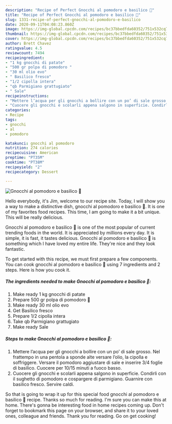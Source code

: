 ```yaml
---
description: "Recipe of Perfect Gnocchi al pomodoro e basilico 🌿"
title: "Recipe of Perfect Gnocchi al pomodoro e basilico 🌿"
slug: 1331-recipe-of-perfect-gnocchi-al-pomodoro-e-basilico
date: 2020-09-11T04:08:23.860Z
image: https://img-global.cpcdn.com/recipes/bc37bbedfda60352/751x532cq70/gnocchi-al-pomodoro-e-basilico-🌿-recipe-main-photo.jpg
thumbnail: https://img-global.cpcdn.com/recipes/bc37bbedfda60352/751x532cq70/gnocchi-al-pomodoro-e-basilico-🌿-recipe-main-photo.jpg
cover: https://img-global.cpcdn.com/recipes/bc37bbedfda60352/751x532cq70/gnocchi-al-pomodoro-e-basilico-🌿-recipe-main-photo.jpg
author: Brett Chavez
ratingvalue: 4.5
reviewcount: 7494
recipeingredient:
- "1 kg gnocchi di patate"
- "500 gr polpa di pomodoro "
- "30 ml olio evo"
- " Basilico fresco"
- "1/2 cipolla intera"
- "qb Parmigiano grattugiato"
- " Sale"
recipeinstructions:
- "Mettere l’acqua per gli gnocchi a bollire con un po’ di sale grosso. Nel frattempo in una pentola a sponde alte versare l’olio, la cipolla e soffriggere. Versare il pomodoro aggiustare di sale e inserire 3/4 foglie di basilico. Cuocere per 10/15 minuti a fuoco basso."
- "Cuocere gli gnocchi e scolarli appena salgono in superficie. Condirli con il sughetto di pomodoro e cospargere di parmigiano. Guarnire con basilico fresco. Servire caldi."
categories:
- Recipe
tags:
- gnocchi
- al
- pomodoro

katakunci: gnocchi al pomodoro 
nutrition: 274 calories
recipecuisine: American
preptime: "PT35M"
cooktime: "PT38M"
recipeyield: "2"
recipecategory: Dessert

---
```



![Gnocchi al pomodoro e basilico 🌿](https://img-global.cpcdn.com/recipes/bc37bbedfda60352/751x532cq70/gnocchi-al-pomodoro-e-basilico-🌿-recipe-main-photo.jpg)

Hello everybody, it's Jim, welcome to our recipe site. Today, I will show you a way to make a distinctive dish, gnocchi al pomodoro e basilico 🌿. It is one of my favorites food recipes. This time, I am going to make it a bit unique. This will be really delicious.



Gnocchi al pomodoro e basilico 🌿 is one of the most popular of current trending foods in the world. It is appreciated by millions every day. It is simple, it is fast, it tastes delicious. Gnocchi al pomodoro e basilico 🌿 is something which I have loved my entire life. They're nice and they look fantastic.


To get started with this recipe, we must first prepare a few components. You can cook gnocchi al pomodoro e basilico 🌿 using 7 ingredients and 2 steps. Here is how you cook it.

<!--inarticleads1-->

##### The ingredients needed to make Gnocchi al pomodoro e basilico 🌿:

1. Make ready 1 kg gnocchi di patate
1. Prepare 500 gr polpa di pomodoro 🍅
1. Make ready 30 ml olio evo
1. Get  Basilico fresco
1. Prepare 1/2 cipolla intera
1. Take qb Parmigiano grattugiato
1. Make ready  Sale




<!--inarticleads2-->

##### Steps to make Gnocchi al pomodoro e basilico 🌿:

1. Mettere l’acqua per gli gnocchi a bollire con un po’ di sale grosso. Nel frattempo in una pentola a sponde alte versare l’olio, la cipolla e soffriggere. Versare il pomodoro aggiustare di sale e inserire 3/4 foglie di basilico. Cuocere per 10/15 minuti a fuoco basso.
1. Cuocere gli gnocchi e scolarli appena salgono in superficie. Condirli con il sughetto di pomodoro e cospargere di parmigiano. Guarnire con basilico fresco. Servire caldi.




So that is going to wrap it up for this special food gnocchi al pomodoro e basilico 🌿 recipe. Thanks so much for reading. I'm sure you can make this at home. There's gonna be interesting food in home recipes coming up. Don't forget to bookmark this page on your browser, and share it to your loved ones, colleague and friends. Thank you for reading. Go on get cooking!
